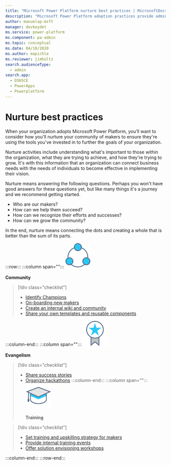 ```yaml
---
title: "Microsoft Power Platform nurture best practices | MicrosoftDocs"
description: "Microsoft Power Platform adoption practices provide admin and governance, nurture and strategy and vision best practices."
author: manuelap-msft
manager: devkeydet
ms.service: power-platform
ms.component: pa-admin
ms.topic: conceptual
ms.date: 04/10/2020
ms.author: mapichle
ms.reviewer: jimholtz
search.audienceType: 
  - admin
search.app: 
  - D365CE
  - PowerApps
  - Powerplatform
---
```

# Nurture best practices

When your organization adopts Microsoft Power Platform, you’ll want to consider how you'll nurture your community of makers to ensure they're using the tools you've invested in to further the goals of your organization.

Nurture activities include understanding what's important to those within the organization, what they are trying to achieve, and how they're trying to grow. It's with this information that an organization can connect business needs with the needs of individuals to become effective in implementing their vision.

Nurture means answering the following questions. Perhaps you won't have good answers for these questions yet, but like many things it's a journey and we recommend getting started.

- Who are our makers?
- How can we help them succeed?
- How can we recognize their efforts and successes?
- How can we grow the community?

In the end, nurture means connecting the dots and creating a whole that is better than the sum of its parts.

:::row:::
   :::column span="":::
      <img src="media/i_share.svg" alt="Share icon" width="80"/><br><br>**Community** <br /> 

> [!div class="checklist"]
> * [Identify Champions](champions.md)
> * [On-boarding new makers](onboard-makers.md)
> * [Create an internal wiki and community](wiki-community.md)
> * [Share your own templates and reusable components](reusable.md)

   :::column-end:::
   :::column span="":::
      <img src="media/i_best-practices.svg" alt="Overview icon" width="80"/><br><br>**Evangelism**
> [!div class="checklist"]
> * [Share success stories](show-and-tell.md)
> * [Organize hackathons](hackathons.md)
   :::column-end:::
   :::column span="":::
      <img src="media/i_advanced.svg" alt="Overview icon" width="80"/><br><br>**Training** <br />  

> [!div class="checklist"]
> * [Set training and upskilling strategy for makers](training-strategy.md)
> * [Provide internal training events](in-a-day.md)
> * [Offer solution envisioning workshops](solution-envisioning.md)

   :::column-end:::
:::row-end:::
